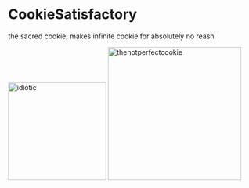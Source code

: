 # CookieSatisfactory
the sacred cookie, makes infinite cookie for absolutely no reasn

<img width="200" alt="idiotic" src="https://cdn.discordapp.com/emojis/1099049454977437807.webp?size=44">


<img width="272" alt="thenotperfectcookie" src="https://github.com/user-attachments/assets/a6f8c5e9-62b1-4fb6-b258-c4f6993b2712" />
